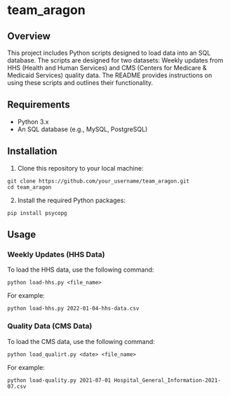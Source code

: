 # team_aragon

## Overview
This project includes Python scripts designed to load data into an SQL database. The scripts are designed for two datasets: Weekly updates from HHS (Health and Human Services) and CMS (Centers for Medicare & Medicaid Services) quality data. The README provides instructions on using these scripts and outlines their functionality.

## Requirements
- Python 3.x
- An SQL database (e.g., MySQL, PostgreSQL)

## Installation
1. Clone this repository to your local machine:
```
git clone https://github.com/your_username/team_aragon.git
cd team_aragon
```
2. Install the required Python packages:
```
pip install psycopg
```
## Usage

### Weekly Updates (HHS Data)

To load the HHS data, use the following command:

```
python load-hhs.py <file_name>
```

For example: 
```
python load-hhs.py 2022-01-04-hhs-data.csv
```

### Quality Data (CMS Data)

To load the CMS data, use the following command:
```
python load_qualirt.py <date> <file_name>
```

For example:
```
python load-quality.py 2021-07-01 Hospital_General_Information-2021-07.csv
```


